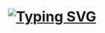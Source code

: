   <h1 align="center">
   <a href="https://git.io/typing-svg">
      <img src="https://readme-typing-svg.herokuapp.com?font=Fira+Code&pause=1000&color=9D00F7&center=true&width=435&lines=Hey!I+am+Star-Meow.++%F0%9F%98%83;Nice+to+meet+you+traveler.+" alt="Typing SVG" />
    </a>
</h1>
<!--
**Star-Meow/Star-Meow** is a ✨ _special_ ✨ repository because its `README.md` (this file) appears on your GitHub profile.

Here are some ideas to get you started:

- 🔭 I’m currently working on ...
- 🌱 I’m currently learning ...
- 👯 I’m looking to collaborate on ...
- 🤔 I’m looking for help with ...
- 💬 Ask me about ...
- 📫 How to reach me: ...
- 😄 Pronouns: ...
- ⚡ Fun fact: ...
-->
### MY Other website

<table>
  <tbody>
    <tr>
<table>
  <tbody>
    <tr>
      <td><a href="https://github.com/Star-Meow"><img align="left" src="https://user-images.githubusercontent.com/8935531/161361217-c7dd130c-0eae-46b0-9652-42787925d8a0.gif" alt="icon | Github" width="50%" /></a></td>
      <td><a href="https://www.instagram.com/zeng_starmeow/"><img align="left" src="https://user-images.githubusercontent.com/8935531/161361084-a010cae7-5b98-4d09-a189-03862dc6e86e.gif" alt="icon | Instagram" width="50%"/></a></td>
      <td><a href=""><img align="left" src="https://user-images.githubusercontent.com/8935531/161361040-8733e89d-61cd-40c5-b5f1-b02c75896e99.gif" alt="icon | Twitter" width="50%"/></a></td>
      <td><a href="https://discord.com/users/396700511639699458/"><img align="left" src="https://media.tenor.com/5a7v-p3E5pkAAAAC/discord.gif" alt="icon | Discord" width="25%"/></a></td>
    </tr>
  </tbody>
</table>
    </tr>
  </tbody>
</table>

<img align="right" alt="Visitor Counter" src="https://komarev.com/ghpvc/?username=TingSyuanWang&style=flat-square&&label=Profile+Views&color=50A1FF">

### Github Analytics
<a href="https://github.com/Star-Meow">
  <img src="https://github-readme-stats.vercel.app/api?username=Star-Meow&theme=vue-dark&count_private=true&show_icons=true&include_all_commits=true" />
</a>

### Most Used Languages
<a href="https://github.com/Star-Meow">
  <img src="https://github-readme-stats.vercel.app/api/top-langs/?username=Star-Meow&layout=compact&count_private=true&hide=HTML,CSS,Stylus,CoffeeScript,EJS&langs_count=10" />
</a>
